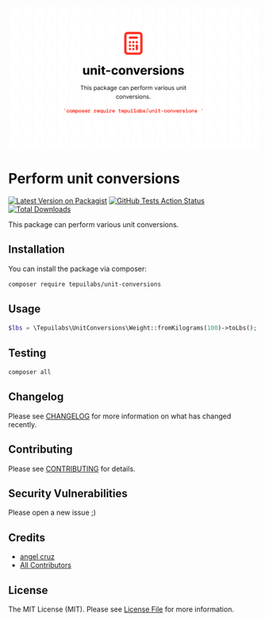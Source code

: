 <p align="center">
	<img src="unit-conversions.png" width="612">
</p>

# Perform unit conversions

[![Latest Version on Packagist](https://img.shields.io/packagist/v/tepuilabs/unit-conversions.svg?style=flat-square)](https://packagist.org/packages/tepuilabs/unit-conversions)
[![GitHub Tests Action Status](https://img.shields.io/github/workflow/status/tepuilabs/unit-conversions/run-tests?label=tests)](https://github.com/tepuilabs/unit-conversions/actions?query=workflow%3Arun-tests+branch%3Amaster)
[![Total Downloads](https://img.shields.io/packagist/dt/tepuilabs/unit-conversions.svg?style=flat-square)](https://packagist.org/packages/tepuilabs/unit-conversions)


This package can perform various unit conversions.

## Installation

You can install the package via composer:

```bash
composer require tepuilabs/unit-conversions
```

## Usage

``` php
$lbs = \Tepuilabs\UnitConversions\Weight::fromKilograms(100)->toLbs();
```

## Testing

``` bash
composer all
```

## Changelog

Please see [CHANGELOG](CHANGELOG.md) for more information on what has changed recently.

## Contributing

Please see [CONTRIBUTING](.github/CONTRIBUTING.md) for details.

## Security Vulnerabilities

Please open a new issue ;)

## Credits

- [angel cruz](https://github.com/abr4xas)
- [All Contributors](../../contributors)

## License

The MIT License (MIT). Please see [License File](LICENSE.md) for more information.
